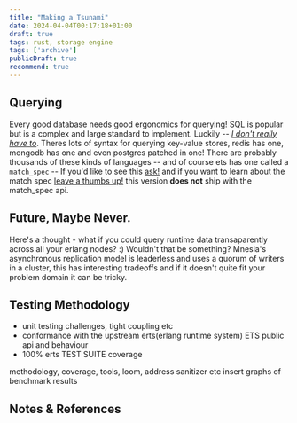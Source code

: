 ```yaml
---
title: "Making a Tsunami"
date: 2024-04-04T00:17:18+01:00
draft: true
tags: rust, storage engine
tags: ['archive']
publicDraft: true
recommend: true
---
```


## Querying

Every good database needs good ergonomics for querying! SQL is popular but is a complex and large standard to implement. Luckily -- [_I don't really have to_](https://arrow.apache.org/datafusion/). Theres lots of syntax for querying key-value stores, redis has one, mongodb has one and even postgres patched in one! There are probably thousands of these kinds of languages -- and 
of course ets has one called a `match_spec` -- If you'd like to see this [ask!](https://github.com/hailelagi/tsunami/issues/4) and if you want to learn about the match spec [leave a thumbs up!](https://github.com/hailelagi/hailelagi.com/issues/1) this version **does not** ship with the match_spec api.

## Future, Maybe Never.

Here's a thought - what if you could query runtime data transaparently across all your erlang nodes? :) 
Wouldn't that be something? Mnesia's asynchronous replication model is leaderless and uses a quorum of writers in a cluster, this has interesting tradeoffs and if it doesn't 
quite fit your problem domain it can be tricky.

## Testing Methodology

- unit testing challenges, tight coupling etc
- conformance with the upstream erts(erlang runtime system) ETS public api and behaviour
- 100% erts TEST SUITE coverage

methodology, coverage, tools, loom, address sanitizer etc insert graphs of benchmark results


## Notes & References


